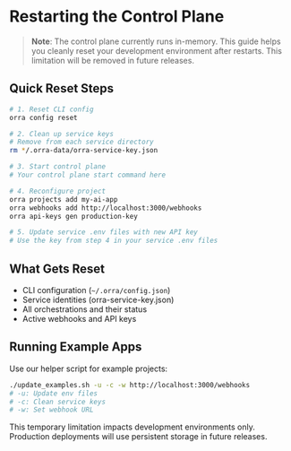# Restarting the Control Plane

> **Note**: The control plane currently runs in-memory. This guide helps you cleanly reset your development environment after restarts. This limitation will be removed in future releases.

## Quick Reset Steps

```bash
# 1. Reset CLI config
orra config reset

# 2. Clean up service keys
# Remove from each service directory
rm */.orra-data/orra-service-key.json

# 3. Start control plane
# Your control plane start command here

# 4. Reconfigure project
orra projects add my-ai-app
orra webhooks add http://localhost:3000/webhooks
orra api-keys gen production-key

# 5. Update service .env files with new API key
# Use the key from step 4 in your service .env files
```

## What Gets Reset

- CLI configuration (`~/.orra/config.json`)
- Service identities (orra-service-key.json)
- All orchestrations and their status
- Active webhooks and API keys

## Running Example Apps

Use our helper script for example projects:

```bash
./update_examples.sh -u -c -w http://localhost:3000/webhooks
# -u: Update env files
# -c: Clean service keys
# -w: Set webhook URL
```

This temporary limitation impacts development environments only. Production deployments will use persistent storage in future releases.
